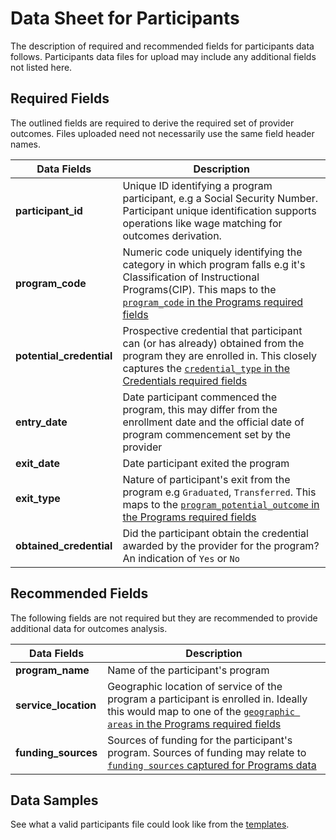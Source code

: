 # Data Sheet for Participants
The description of required and recommended fields for participants data follows. Participants data files for upload may include any additional fields not listed here.

## Required Fields
The outlined fields are required to derive the required set of provider outcomes. Files uploaded need not necessarily use the same field header names.

Data Fields | Description
------------| --------------
**participant_id** | Unique ID identifying a program participant, e.g a Social Security Number. Participant unique identification supports operations like wage matching for outcomes derivation.
**program_code** | Numeric code uniquely identifying the category in which program falls e.g it's Classification of Instructional Programs(CIP). This maps to the [`program_code` in the Programs required fields](https://github.com/workforce-data-initiative/tpot-data-definitions/blob/master/datasheets/PROGRAMS.md#required-fields) 
**potential_credential** | Prospective credential that participant can (or has already) obtained from the program they are enrolled in. This closely captures the [`credential_type` in the Credentials required fields](https://github.com/workforce-data-initiative/tpot-data-definitions/blob/master/datasheets/CREDENTIALS.md#required-fields)
**entry_date** | Date participant commenced the program, this may differ from the enrollment date and the official date of program commencement set by the provider
**exit_date** | Date participant exited the program
**exit_type** | Nature of participant's exit from the program e.g `Graduated`, `Transferred`. This maps to the [`program_potential_outcome` in the Programs required fields](https://github.com/workforce-data-initiative/tpot-data-definitions/blob/master/datasheets/PROGRAMS.md#required-fields)
**obtained_credential** | Did the participant obtain the credential awarded by the provider for the program? An indication of `Yes` or `No`

## Recommended Fields
The following fields are not required but they are recommended to provide additional data for outcomes analysis.

Data Fields | Description
------------| --------------
**program_name** | Name of the participant's program
**service_location** | Geographic location of service of the program a participant is enrolled in. Ideally this would map to one of the [`geographic areas` in the Programs required fields](https://github.com/workforce-data-initiative/tpot-data-definitions/blob/master/datasheets/PROGRAMS.md#required-fields)
**funding_sources** | Sources of funding for the participant's program. Sources of funding may relate to [`funding sources` captured for Programs data](https://github.com/workforce-data-initiative/tpot-data-definitions/blob/master/datasheets/PROGRAMS.md#recommended-fields)

## Data Samples
See what a valid participants file could look like from the [templates](https://github.com/workforce-data-initiative/tpot-data-definitions/blob/master/templates/participants.csv).
